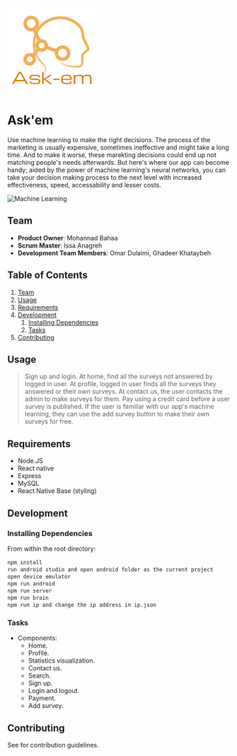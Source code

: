 ![Logo](https://github.com/Createology/Ask-em/blob/master/ask.png)

# Ask'em
Use machine learning to make the right decisions. The process of the marketing is usually expensive, sometimes ineffective and might take a long time. And to make it worse, these marekting decisions could end up not matching people's needs afterwards. But here's where our app can become handy; aided by the power of machine learning's neural networks, you can take your decision making process to the next level with increased effectiveness, speed, accessability and lesser costs.


![Machine Learning](https://mobilemonitoringsolutions.com/wp-content/uploads/2018/09/mldepressiongif.gif)

## Team

  - __Product Owner__: Mohannad Bahaa
  - __Scrum Master__: Issa Anagreh
  - __Development Team Members__: Omar Dulaimi, Ghadeer Khataybeh

## Table of Contents

1. [Team](#team)
1. [Usage](#Usage)
1. [Requirements](#requirements)
1. [Development](#development)
    1. [Installing Dependencies](#installing-dependencies)
    1. [Tasks](#tasks)
1. [Contributing](#contributing)

## Usage

> Sign up and login.
> At home, find all the surveys not answered by logged in user.
> At profile, logged in user finds all the surveys they answered or their own surveys.
> At contact us, the user contacts the admin to make surveys for them.
> Pay using a credit card before a user survey is published.
> If the user is familiar with our app's machine learning, they can use the add survey button to make their own surveys for free.

## Requirements

- Node.JS
- React native
- Express
- MySQL
- React Native Base (styling)

## Development


### Installing Dependencies

From within the root directory:

```
npm install
run android studio and open android folder as the current project
open device emulator
npm run android
npm run server
npm run brain
npm run ip and change the ip address in ip.json

```

### Tasks

- Components:
	- Home.
	- Profile.
	- Statistics visualization.
	- Contact us.
	- Search.
	- Sign up.
	- Login and logout.
	- Payment.
	- Add survey.

## Contributing

See [](_PRESS-RELEASE.md) for contribution guidelines.
